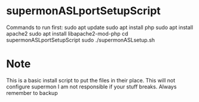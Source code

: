 # supermonASLportSetupScript
Commands to run first:
sudo apt update
sudo apt install php
sudo apt install apache2
sudo apt install libapache2-mod-php
cd supermonASLportSetupScript
sudo ./supermonASLsetup.sh
# Note
This is a basic install script to put the files in their place.
This will not configure supermon
I am not responsible if your stuff breaks.
Always remember to backup
